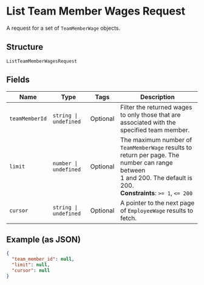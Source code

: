 
# List Team Member Wages Request

A request for a set of `TeamMemberWage` objects.

## Structure

`ListTeamMemberWagesRequest`

## Fields

| Name | Type | Tags | Description |
|  --- | --- | --- | --- |
| `teamMemberId` | `string \| undefined` | Optional | Filter the returned wages to only those that are associated with the<br>specified team member. |
| `limit` | `number \| undefined` | Optional | The maximum number of `TeamMemberWage` results to return per page. The number can range between<br>1 and 200. The default is 200.<br>**Constraints**: `>= 1`, `<= 200` |
| `cursor` | `string \| undefined` | Optional | A pointer to the next page of `EmployeeWage` results to fetch. |

## Example (as JSON)

```json
{
  "team_member_id": null,
  "limit": null,
  "cursor": null
}
```

